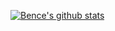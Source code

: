 
[![Bence's github stats](https://github-readme-stats.vercel.app/api?username=wickdchromosome)](https://github.com/anuraghazra/github-readme-stats)
